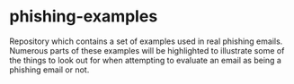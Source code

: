 # phishing-examples
Repository which contains a set of examples used in real phishing emails. Numerous parts of these examples will be highlighted to illustrate some of the things to look out for when attempting to evaluate an email as being a phishing email or not.
